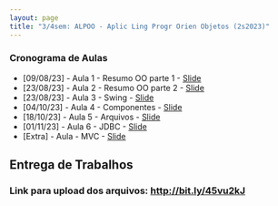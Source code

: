```yaml
---
layout: page
title: "3/4sem: ALPOO - Aplic Ling Progr Orien Objetos (2s2023)"
---
```


### Cronograma de Aulas

- [09/08/23] - Aula 1 - Resumo OO parte 1 - <a href="/alpoo/JV-Resumo.pdf" target="_blank">Slide</a>
- [23/08/23] - Aula 2 - Resumo OO parte 2 - <a href="/alpoo/JV-Resumo.pdf" target="_blank">Slide</a>
- [23/08/23] - Aula 3 - Swing - <a href="/alpoo/Aula2-SWING.pdf" target="_blank">Slide</a>
- [04/10/23] - Aula 4 - Componentes - <a href="/alpoo/Aula3-Componentes.pdf" target="_blank">Slide</a>
- [18/10/23] - Aula 5 - Arquivos - <a href="/alpoo/Aula4-Arquivos.pdf" target="_blank">Slide</a>
- [01/11/23] - Aula 6 - JDBC - <a href="/alpoo/Aula5-JDBC.pdf" target="_blank">Slide</a>
- [Extra] - Aula - MVC - <a href="/alpoo/Aula-MVC.pdf" target="_blank">Slide</a>

## Entrega de Trabalhos

### Link para upload dos arquivos: <a href="http://bit.ly/45vu2kJ" target="_blank">http://bit.ly/45vu2kJ</a>
